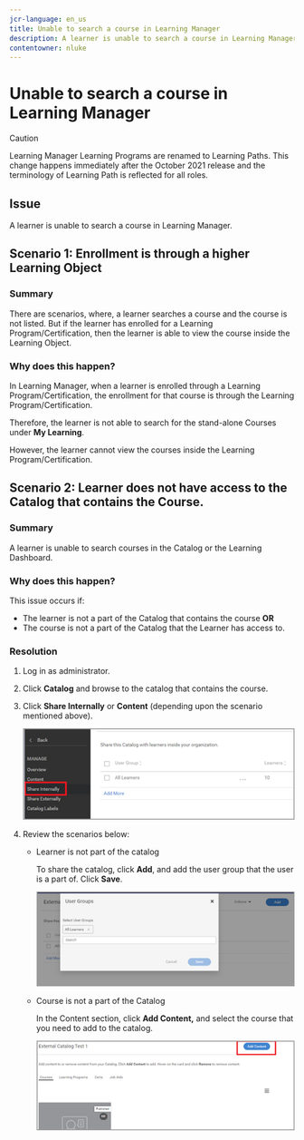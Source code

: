 ```yaml
---
jcr-language: en_us
title: Unable to search a course in Learning Manager
description: A learner is unable to search a course in Learning Manager.
contentowner: nluke
---
```



# Unable to search a course in Learning Manager

>[!CAUTION]
>
>Learning Manager Learning Programs are renamed to Learning Paths. This change happens immediately after the October 2021 release and the terminology of Learning Path is reflected for all roles.

## Issue

A learner is unable to search a course in Learning Manager.

## Scenario 1: Enrollment is through a higher Learning Object

### Summary

There are scenarios, where, a learner searches a course and the course is not listed. But if the learner has enrolled for a Learning Program/Certification, then the learner is able to view the course inside the Learning Object.

### Why does this happen?

In Learning Manager, when a learner is enrolled through a Learning Program/Certification, the enrollment for that course is through the Learning Program/Certification.

Therefore, the learner is not able to search for the stand-alone Courses under **My Learning**.

However, the learner cannot view the courses inside the Learning Program/Certification.

## Scenario 2: Learner does not have access to the Catalog that contains the Course.

### Summary

A learner is unable to search courses in the Catalog or the Learning Dashboard.

### Why does this happen?

This issue occurs if:

* The learner is not a part of the Catalog that contains the course **OR**
* The course is not a part of the Catalog that the Learner has access to.

### Resolution

1. Log in as administrator.   

1. Click **Catalog** and browse to the catalog that contains the course. 
1. Click **Share Internally** or **Content** (depending upon the scenario mentioned above).

   ![](assets/cp-share-internally.png)

1. Review the scenarios below:

   * Learner is not part of the catalog

     To share the catalog, click **Add**, and add the user group that the user is a part of. Click **Save**.

     ![](assets/cp-add-user-group.png)

   * Course is not a part of the Catalog

     In the Content section, click **Add Content,** and select the course that you need to add to the catalog.

     ![](assets/cp-add-content.png)

